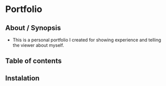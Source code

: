 # Portfolio

## About / Synopsis
* This is a personal portfolio I created for showing experience and telling the viewer about myself.
## Table of contents

## Instalation
